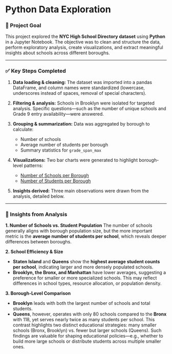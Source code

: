 # Python Data Exploration

### 🎯 Project Goal

This project explored the **NYC High School Directory dataset** using **Python** in a Jupyter Notebook. The objective was to clean and structure the data, perform exploratory analysis, create visualizations, and extract meaningful insights about schools across different boroughs.

---

### ✅ Key Steps Completed

1. **Data loading & cleaning:**
   The dataset was imported into a pandas DataFrame, and column names were standardized (lowercase, underscores instead of spaces, removal of special characters).

2. **Filtering & analysis:**
   Schools in Brooklyn were isolated for targeted analysis. Specific questions—such as the number of unique schools and Grade 9 entry availability—were answered.

3. **Grouping & summarization:**
   Data was aggregated by borough to calculate:

   * Number of schools
   * Average number of students per borough
   * Summary statistics for `grade_span_max`

4. **Visualizations:**
   Two bar charts were generated to highlight borough-level patterns:

   * [Number of Schools per Borough](school_directory_exploration/visuals/Number_of_Schools_per_Borough.png)
   * [Number of Students per Borough](school_directory_exploration/visuals/Number_of_Students_per_Borough.png)

5. **Insights derived:**
   Three main observations were drawn from the analysis, detailed below.

---

### 🧠 Insights from Analysis

**1. Number of Schools vs. Student Population**
The number of schools generally aligns with borough population size, but the more important metric is the **average number of students per school**, which reveals deeper differences between boroughs.

**2. School Efficiency & Size**

* **Staten Island** and **Queens** show the **highest average student counts per school**, indicating larger and more densely populated schools.
* **Brooklyn, the Bronx, and Manhattan** have lower averages, suggesting a preference for smaller or more specialized schools.
  This may reflect differences in school types, resource allocation, or population density.

**3. Borough-Level Comparison**

* **Brooklyn** leads with both the largest number of schools and total students.
* **Queens**, however, operates with only 80 schools compared to the **Bronx** with 118, yet serves nearly twice as many students per school.
  This contrast highlights two distinct educational strategies: many smaller schools (Bronx, Brooklyn) vs. fewer but larger schools (Queens). Such findings are valuable for shaping educational policies—e.g., whether to build more large schools or distribute students across multiple smaller ones.

